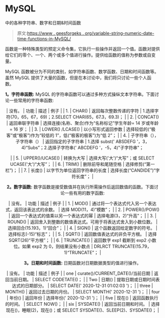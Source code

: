 # MySQL

中的各种字符串、数字和日期&时间函数

> 原文:[https://www . geesforgeks . org/variable-string-numeric-date-time-functions-in-MySQL/](https://www.geeksforgeeks.org/various-string-numeric-and-date-time-functions-in-mysql/)

函数是一种特殊类型的预定义命令集，它执行一些操作并返回一个值。函数对提供给它们的零个、一个、两个或多个值进行操作。提供给函数的值称为参数或自变量。

MySQL 函数被分为不同的类别，如字符串函数、数学函数、日期和时间函数等。虽然 MySQL 提供了大量的函数，但是在本讨论中，我们将只讨论一些个人函数。

**1。字符串函数:**
MySQL 的字符串函数可以通过多种方式操纵文本字符串。下面讨论一些常用的字符串函数:

<center>

| 没有。 | 功能 | 描述 | 例子 |
| 1. | CHAR() | 返回每次整数传递的字符 | 1.选择字符(70，65，67，69)；2.SELECT CHAR(65，67.3，69.3)； |
| 2. | CONCAT() | 返回串联字符串 | 选择连接(名称、聚合)作为“名称标记”学生年龄= 14 岁或年龄= 16 岁； |
| 3. | LOWER() /LCASE() | 以小写形式返回参数 | 选择较低的(“极客”或“极客”)作为“较低的 1”，低(“极客的极客”)为“低 2”； |
| 4. | 子字符串（）， 子字符串（） | 返回指定的子字符串 | 1.选择 subst(' ABSDEFG '，3，4)“Subs”；2.选择子字符串(' ABCDEFG '，-5，4)"子字符串"；

 |
| 5. | UPPER()/UCASE() | 转换为大写 | 选择大写('大')“大写”；或 SELECT UCASE('大')“大写”； |
| 6. | TRIM() | 删除前导和尾随空格 | 选择修剪(“第一栏”)； |
| 7. | 长度() | 以字节为单位返回字符串的长度 | 选择长度(“CANDIDE”)“字符长度”； |

**2。数字函数:**
数字函数是接受数值并在执行所需操作后返回数值的函数。下面讨论一些有用的数字函数:

<center>

| 没有。 | 功能 | 描述 | 例子 |
| 1. | MOD() | 通过将一个表达式代入另一个表达式，返回该表达式的余数。 | 选择 MOD(11，4)“模数”； |
| 2. | POWER()/POW() | 返回一个表达式的值乘以另一个表达式的幂 | 选择电源(3，2)“升高”； |
| 3. | ROUND() | 返回舍入到整数的数值表达式。可用于将表达式舍入到小数位数。 | 选择回合(15.193，1)“回合”； |
| 4. | SIGN() | 这个函数返回给定数字的符号。 | 选择标志(-15)“标志”； |
| 5. | SQRT() | 返回数值表达式的非负平方根。 | 选择 SQRT(26)“平方根”； |
| 6. | TRUNCATE() | 返回数字 exp1 截断到 exp2 小数位。如果 exp2 为 0，则结果没有小数点 | DRLRCT TRUNCATE(15.79，1)“TRUNCATE”； |

</center>

**3。日期和时间函数:**
日期函数对日期数据类型的值进行操作。

<center>

| 没有。 | 功能 | 描述 | 例子 |
| one | curate()/CURRENT_DATE()/当前日期 | 返回当前日期。 | SELECT CODETATE()； |
| Two | 日期() | 提取日期或日期时间表达式的日期部分。 | SELECT DATE(' 2020-12-31 01:02:03 ')； |
| three | MONTH() | 返回过去日期的月份。 | SELECT MONTH(' 2020-12-31 ')； |
| four | 年份() | 返回年份 | 选择年份(' 2020-12-31 ')； |
| five | 现在() | 返回函数执行的时间。 | SELECT NOW()； |
| six | SYSDATE() | 返回当前日期和时间。 | 选择现在()，睡眠(2)，现在()；或 SELECT SYSDATE()、SLEEP(2)、SYSDATE()； |

</center>

</center>